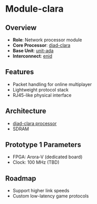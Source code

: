 # Module-clara

## Overview

- **Role**: Network processor module
- **Core Processor**: [diad-clara](../../processors/clara/clara.md)
- **Base Unit**: [unit-ada](../../units/ada/ada.md)
- **Interconnect**: [enid](../../interfaces/enid/enid.md)

## Features

- Packet handling for online multiplayer
- Lightweight protocol stack
- RJ45-like physical interface

## Architecture

- [diad-clara processor](../../processors/clara/clara.md)
- SDRAM

## Prototype 1 Parameters

- FPGA: Arora-V (dedicated board)
- Clock: 100 MHz (TBD)

## Roadmap

- Support higher link speeds
- Custom low-latency game protocols
